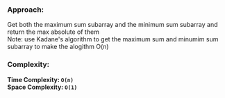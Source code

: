 ### Approach:
Get both the maximum sum subarray and the minimum sum subarray and return the max absolute of them\
Note: use Kadane's algorithm to get the maximum sum and minumim sum subarray to make the alogithm O(n)
​
### Complexity:
**Time Complexity: `O(n)`**\
**Space Complexity: `O(1)`**